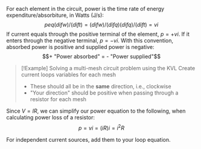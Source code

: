 For each element in the circuit, power is the time rate of energy expenditure/absorbiture, in Watts (J/s):
$$p eq (dif w)/(dif t) = (dif w)/(dif q) (dif q)/(dif t) = v i$$
If current equals through the positive terminal of the element, $p = + v i$. If it enters through the negative terminal, $p = - v i$. With this convention, absorbed power is positive and supplied power is negative:
$$+ "Power absorbed" = - "Power supplied"$$

> [!Example] Solving a multi-mesh circuit problem using the KVL
> Create current loops variables for each mesh
> - These should all be in the **same** direction, i.e., clockwise
> - "Your direction" should be positive when passing through a resistor for each mesh

Since $V=I R$, we can simplify our power equation to the following, when calculating power loss of a resistor:
$$p = v i = (i R) i = i^2 R$$

For independent current sources, add them to your loop equation.